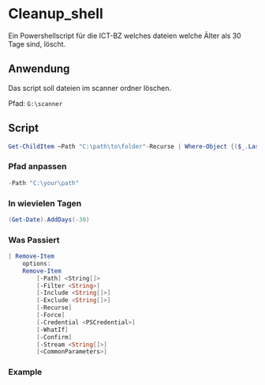 # Cleanup_shell
Ein Powershellscript für die ICT-BZ welches dateien welche Älter als 30 Tage sind, löscht.

## Anwendung
Das script soll dateien im scanner ordner löschen. 

Pfad: ```G:\scanner```

## Script
```powershell
Get-ChildItem –Path "C:\path\to\folder"-Recurse | Where-Object {($_.LastWriteTime -lt (Get-Date).AddDays(-30))} | Remove-Item 
```
### Pfad anpassen
```powershell
-Path "C:\your\path"
```
### In wievielen Tagen
```powershell
(Get-Date).AddDays(-30)
```
### Was Passiert
```powershell
| Remove-Item
    options: 
    Remove-Item
        [-Path] <String[]>
        [-Filter <String>]
        [-Include <String[]>]
        [-Exclude <String[]>]
        [-Recurse]
        [-Force]
        [-Credential <PSCredential>]
        [-WhatIf]
        [-Confirm]
        [-Stream <String[]>]
        [<CommonParameters>]
 ```
### Example